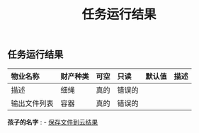﻿---
title: 任务运行结果
second_title: Aspose.Cells Cloud Documen
type: docs
url: /zh/specification/model/taskrunresult/
description: Aspose.Cells 云模型规范：TaskRunResult。轻松处理 Excel 和其他电子表格文档，具有打开、生成、编辑、拆分、合并、比较和转换等功能
weight: 50
---
## **任务运行结果**

 

|物业名称|财产种类|可空|只读|默认值|描述|
|:- |:- |:- |:- |:- |:- |
|描述|细绳|真的|错误的|||
|输出文件列表|容器|真的|错误的|||

**孩子的名字** : 
	-  [保存文件到云结果](savefilestocloudresult) 
